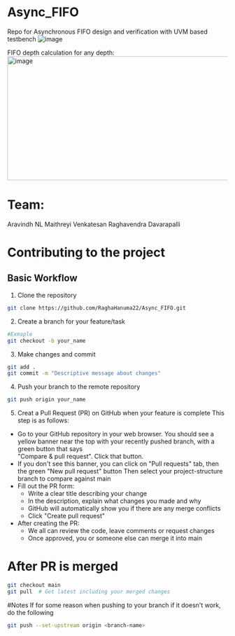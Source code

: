 # Async_FIFO

Repo for Asynchronous FIFO design and verification with UVM based testbench
![image](https://github.com/user-attachments/assets/0d7d11f9-8811-41b6-a0c8-6ef13e4794a0)

FIFO depth calculation for any depth:
<img width="1495" height="283" alt="image" src="https://github.com/user-attachments/assets/2edb67fb-5861-4c90-8d68-323e40e082a1" />

# Team:
Aravindh NL
Maithreyi Venkatesan
Raghavendra Davarapalli


# Contributing to the project
## Basic Workflow
1. Clone the repository
```bash
git clone https://github.com/RaghaHanuma22/Async_FIFO.git
```
2. Create a branch for your feature/task
```bash
#Exmaple
git checkout -b your_name 
```
3. Make changes and commit
```bash
git add .
git commit -m "Descriptive message about changes"
```
4. Push your branch to the remote repository
```bash
git push origin your_name 
```
5. Creat a Pull Request (PR) on GitHub when your feature is complete
This step is as follows: 
- Go to your GitHub repository in your web browser. You should see a yellow banner near the top with your recently pushed branch, with a green button that says  
"Compare & pull request". Click that button.
- If you don't see this banner, you can click on "Pull requests" tab, then the green "New pull request" button
Then select your project-structure branch to compare against main
- Fill out the PR form:
    - Write a clear title describing your change
    - In the description, explain what changes you made and why
    - GitHub will automatically show you if there are any merge conflicts
    - Click "Create pull request"
- After creating the PR:
    - We all  can review the code, leave comments or request changes
    - Once approved, you or someone else  can merge it into main

# After PR is merged
```bash
git checkout main
git pull  # Get latest including your merged changes
```

#Notes
If for some reason when pushing to your branch if it doesn't work, do the following
```bash
git push --set-upstream origin <branch-name>
```

